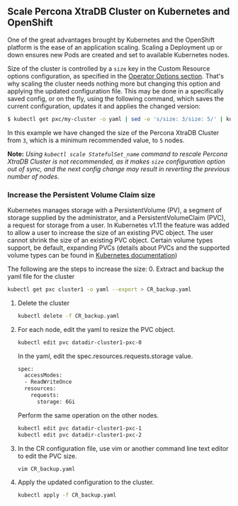 Scale Percona XtraDB Cluster on Kubernetes and OpenShift
----------------------------------------------------------

One of the great advantages brought by Kubernetes and the OpenShift platform is the ease of an application scaling. Scaling a Deployment up or down ensures new Pods are created and set to available Kubernetes nodes.

Size of the cluster is controlled by a `size` key in the Custom Resource options configuration, as specified in the [Operator Options section](../configure/operator). That's why scaling the cluster needs nothing more but changing this option and applying the updated configuration file. This may be done in a specifically saved config, or on the fly, using the following command, which saves the current configuration, updates it and applies the changed version:

   ```bash
   $ kubectl get pxc/my-cluster -o yaml | sed -e 's/size: 3/size: 5/' | kubectl apply -f -
   ```

In this example we have changed the size of the Percona XtraDB Cluster from `3`, which is a minimum recommended value, to `5` nodes.

**Note:** *Using ```kubectl scale StatefulSet_name``` command to rescale Percona XtraDB Cluster is not recommended, as it makes `size` configuration option out of sync, and the next config change may result in reverting the previous number of nodes.*

### Increase the Persistent Volume Claim size

Kubernetes manages storage with a PersistentVolume (PV), a segment of storage supplied by the administrator, and a PersistentVolumeClaim (PVC), a request for storage from a user. In Kubernetes v1.11 the feature was added to allow a user to increase the size of an existing PVC object. The user cannot shrink the size of an existing PVC object. Certain volume types support, be default, expanding PVCs (details about PVCs and the supported volume types can be found in [Kubernetes documentation](https://kubernetes.io/docs/concepts/storage/persistent-volumes/#expanding-persistent-volumes-claims))

The following are the steps to increase the size:
0. Extract and backup the yaml file for the cluster

   ```bash
   kubectl get pxc cluster1 -o yaml --export > CR_backup.yaml
   ```

1. Delete the cluster

   ```bash
   kubectl delete -f CR_backup.yaml
   ```

2. For each node, edit the yaml to resize the PVC object.

   ```bash
   kubectl edit pvc datadir-cluster1-pxc-0
   ```

   In the yaml, edit the spec.resources.requests.storage value.

   ```bash
   spec:
     accessModes:
     - ReadWriteOnce
     resources:
       requests:
         storage: 6Gi
   ```

   Perform the same operation on the other nodes.

   ```bash
   kubectl edit pvc datadir-cluster1-pxc-1
   kubectl edit pvc datadir-cluster1-pxc-2
   ```

3. In the CR configuration file, use vim or another command line text editor to edit the PVC size.

   ```bash
   vim CR_backup.yaml
   ```

4. Apply the updated configuration to the cluster.

   ```bash
   kubectl apply -f CR_backup.yaml
   ```
